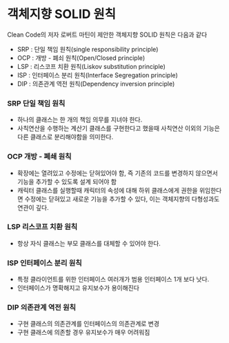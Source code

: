 # 객체지향 SOLID 원칙

Clean Code의 저자 로버트 마틴이 제안한 객체지향 SOLID 원칙은 다음과 같다

* SRP : 단일 책임 원칙(single responsibility principle)
* OCP : 개방 - 폐쇠 원칙(Open/Closed principle)
* LSP : 리스코프 치환 원칙(Liskov substitution principle)
* ISP : 인터페이스 분리 원칙(Interface Segregation principle)
* DIP : 의존관계 역전 원칙(Dependency inversion principle)

### SRP 단일 책임 원칙
* 하나의 클래스는 한 개의 책임 의무를 지녀야 한다.
* 사칙연산을 수행하는 계산기 클래스를 구현한다고 했을때 사칙연산 이외의 기능은 다른 클래스로 분리해야함을 의미한다.

### OCP 개방 - 폐쇄 원칙
* 확장에는 열려있고 수정에는 닫혀있어야 함, 즉 기존의 코드를 변경하지 않으면서 기능을 추가할 수 있도록 설계 되어야 함
* 캐릭터 클래스를 실행할때 캐릭터의 속성에 대해 하위 클래스에게 권한을 위임한다면 수정에는 닫혀있고 새로운 기능을 추가할 수 있다, 이는 객체지향의 다형성과도 연관이 깊다.

### LSP 리스코프 치환 원칙
* 항상 자식 클래스는 부모 클래스를 대체할 수 있어야 한다.

### ISP 인터페이스 분리 원칙
* 특정 클라이언트를 위한 인터페이스 여러개가 범용 인터페이스 1개 보다 낫다.
* 인터페이스가 명확해지고 유지보수가 용이해진다

### DIP 의존관계 역전 원칙
* 구현 클래스의 의존관계를 인터페이스의 의존관계로 변경
* 구현 클래스에 의존할 경우 유지보수가 매우 어려워짐

